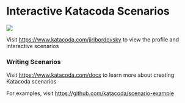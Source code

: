 # Interactive Katacoda Scenarios

[![](http://shields.katacoda.com/katacoda/jiribordovsky/count.svg)](https://www.katacoda.com/jiribordovsky "Get your profile on Katacoda.com")

Visit https://www.katacoda.com/jiribordovsky to view the profile and interactive scenarios

### Writing Scenarios
Visit https://www.katacoda.com/docs to learn more about creating Katacoda scenarios

For examples, visit https://github.com/katacoda/scenario-example
